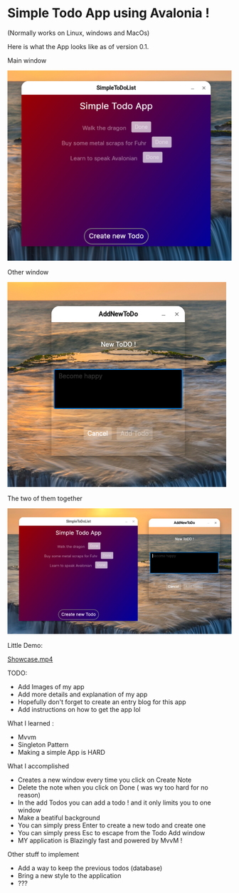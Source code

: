 # Simple Todo App using Avalonia !
(Normally works on Linux, windows and MacOs)

Here is what the App looks like as of version 0.1.  

Main window  

![image](https://github.com/SmolPeaCat/ToDoApp/blob/main/Assets/Extras/todo_app_main.png)

Other window  

![image](https://github.com/SmolPeaCat/ToDoApp/blob/main/Assets/Extras/add_new_todo.png)  

The two of them together  

![image](https://github.com/SmolPeaCat/ToDoApp/blob/main/Assets/Extras/together_forever.png)


Little Demo:  

[Showcase.mp4](https://github.com/SmolPeaCat/ToDoApp/assets/108297253/b62e1841-7ba1-477f-bd13-ea3f34c44424)




TODO:
- Add Images of my app
- Add more details and explanation of my app
- Hopefully don't forget to create an entry blog for this app
- Add instructions on how to get the app lol

What I learned :
- Mvvm
- Singleton Pattern
- Making a simple App is HARD

What I accomplished
- Creates a new window every time you click on Create Note
- Delete the note when you click on Done ( was wy too hard for no reason)
- In the add Todos you can add a todo ! and it only limits you to one window
- Make a beatiful background
- You can simply press Enter to create a new todo and create one
- You can simply press Esc to escape from the Todo Add window
- MY application is Blazingly fast and powered by MvvM !

Other stuff to implement
- Add a way to keep the previous todos (database)
- Bring a new style to the application
- ???
